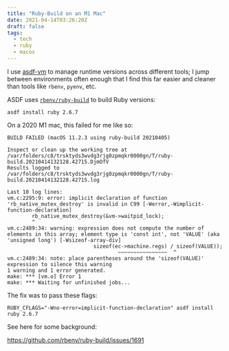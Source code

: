 ```yaml
---
title: "Ruby-Build on an M1 Mac"
date: 2021-04-14T03:26:20Z
draft: false
tags:
  - tech
  - ruby
  - macos
---
```


I use [asdf-vm](http://asdf-vm.com) to manage runtime versions across different tools; I jump between environments often enough that I find this far easier and cleaner than tools like `rbenv`, `pyenv`, etc.

ASDF uses [`rbenv/ruby-build`](https://github.com/rbenv/ruby-build) to build Ruby versions:

    asdf install ruby 2.6.7

On a 2020 M1 mac, this failed for me like so:

    BUILD FAILED (macOS 11.2.3 using ruby-build 20210405)

    Inspect or clean up the working tree at /var/folders/c8/trsktyds3wvdg3rjg0zpmqkr0000gn/T/ruby-build.20210414132128.42715.DjmOfV
    Results logged to /var/folders/c8/trsktyds3wvdg3rjg0zpmqkr0000gn/T/ruby-build.20210414132128.42715.log

    Last 10 log lines:
    vm.c:2295:9: error: implicit declaration of function 'rb_native_mutex_destroy' is invalid in C99 [-Werror,-Wimplicit-function-declaration]
            rb_native_mutex_destroy(&vm->waitpid_lock);
            ^
    vm.c:2489:34: warning: expression does not compute the number of elements in this array; element type is 'const int', not 'VALUE' (aka 'unsigned long') [-Wsizeof-array-div]
                                sizeof(ec->machine.regs) / sizeof(VALUE));
                                        ~~~~~~~~~~~~~~~~  ^
    vm.c:2489:34: note: place parentheses around the 'sizeof(VALUE)' expression to silence this warning
    1 warning and 1 error generated.
    make: *** [vm.o] Error 1
    make: *** Waiting for unfinished jobs...


The fix was to pass these flags:

    RUBY_CFLAGS="-Wno-error=implicit-function-declaration" asdf install ruby 2.6.7

See here for some background:

https://github.com/rbenv/ruby-build/issues/1691
